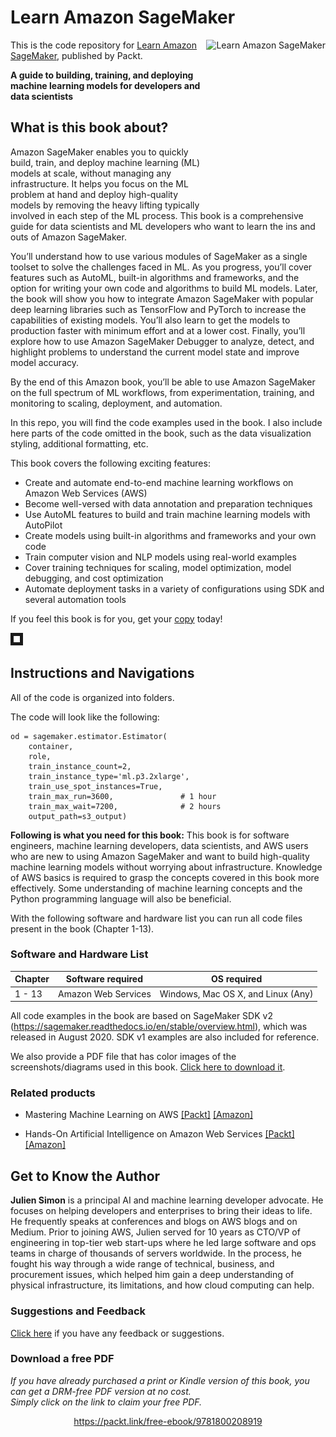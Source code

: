 


# Learn Amazon SageMaker

<a href="https://www.packtpub.com/product/learn-amazon-sagemaker/9781800208919?utm_source=github&utm_medium=repository&utm_campaign=9781800208919"><img src="https://static.packt-cdn.com/products/9781800208919/cover/smaller" alt="Learn Amazon SageMaker" height="256px" align="right"></a>

This is the code repository for [Learn Amazon SageMaker](https://www.packtpub.com/product/learn-amazon-sagemaker/9781800208919?utm_source=github&utm_medium=repository&utm_campaign=9781800208919), published by Packt.

**A guide to building, training, and deploying machine learning models for developers and data scientists**

## What is this book about?
Amazon SageMaker enables you to quickly build, train, and deploy machine learning (ML) models at scale, without managing any infrastructure. It helps you focus on the ML problem at hand and deploy high-quality models by removing the heavy lifting typically involved in each step of the ML process. This book is a comprehensive guide for data scientists and ML developers who want to learn the ins and outs of Amazon SageMaker.

You’ll understand how to use various modules of SageMaker as a single toolset to solve the challenges faced in ML. As you progress, you’ll cover features such as AutoML, built-in algorithms and frameworks, and the option for writing your own code and algorithms to build ML models. Later, the book will show you how to integrate Amazon SageMaker with popular deep learning libraries such as TensorFlow and PyTorch to increase the capabilities of existing models. You’ll also learn to get the models to production faster with minimum effort and at a lower cost. Finally, you’ll explore how to use Amazon SageMaker Debugger to analyze, detect, and highlight problems to understand the current model state and improve model accuracy.

By the end of this Amazon book, you’ll be able to use Amazon SageMaker on the full spectrum of ML workflows, from experimentation, training, and monitoring to scaling, deployment, and automation.

In this repo, you will find the code examples used in the book. I also include here parts of the code omitted in the book, such as the data visualization styling, additional formatting, etc.

This book covers the following exciting features: 
* Create and automate end-to-end machine learning workflows on Amazon Web Services (AWS)
* Become well-versed with data annotation and preparation techniques
* Use AutoML features to build and train machine learning models with AutoPilot
* Create models using built-in algorithms and frameworks and your own code
* Train computer vision and NLP models using real-world examples
* Cover training techniques for scaling, model optimization, model debugging, and cost optimization
* Automate deployment tasks in a variety of configurations using SDK and several automation tools

If you feel this book is for you, get your [copy](https://www.amazon.com/dp/180020891X) today!

<a href="https://www.packtpub.com/?utm_source=github&utm_medium=banner&utm_campaign=GitHubBanner"><img src="https://raw.githubusercontent.com/PacktPublishing/GitHub/master/GitHub.png" alt="https://www.packtpub.com/" border="5" /></a>

## Instructions and Navigations
All of the code is organized into folders.

The code will look like the following:
```
od = sagemaker.estimator.Estimator(
	container,
	role,
	train_instance_count=2,
	train_instance_type='ml.p3.2xlarge',
	train_use_spot_instances=True,
	train_max_run=3600,               # 1 hour
	train_max_wait=7200,              # 2 hours
	output_path=s3_output)

```

**Following is what you need for this book:**
This book is for software engineers, machine learning developers, data scientists, and AWS users who are new to using Amazon SageMaker and want to build high-quality machine learning models without worrying about infrastructure. Knowledge of AWS basics is required to grasp the concepts covered in this book more effectively. Some understanding of machine learning concepts and the Python programming language will also be beneficial. 

With the following software and hardware list you can run all code files present in the book (Chapter 1-13).

### Software and Hardware List

| Chapter  | Software required                                                                    | OS required                        |
| -------- | -------------------------------------------------------------------------------------| -----------------------------------|
| 1 - 13   |   Amazon Web Services                                						          | Windows, Mac OS X, and Linux (Any) |

All code examples in the book are based on SageMaker SDK v2 (https://sagemaker.readthedocs.io/en/stable/overview.html), which was released in August 2020. SDK v1 examples are also included for reference.


We also provide a PDF file that has color images of the screenshots/diagrams used in this book. [Click here to download it](https://static.packt-cdn.com/downloads/9781800208919_ColorImages.pdf).


### Related products <Other books you may enjoy>
* Mastering Machine Learning on AWS [[Packt]](https://www.packtpub.com/product/mastering-machine-learning-on-aws/9781789349795) [[Amazon]](https://www.amazon.com/dp/1789349796)

* Hands-On Artificial Intelligence on Amazon Web Services [[Packt]](https://www.packtpub.com/product/hands-on-artificial-intelligence-on-amazon-web-services/9781789534146) [[Amazon]](https://www.amazon.com/dp/1789534143)

## Get to Know the Author
**Julien Simon** 
is a principal AI and machine learning developer advocate. He focuses on helping developers and enterprises to bring their ideas to life. He frequently speaks at conferences and blogs on AWS blogs and on Medium. Prior to joining AWS, Julien served for 10 years as CTO/VP of engineering in top-tier web start-ups where he led large software and ops teams in charge of thousands of servers worldwide. In the process, he fought his way through a wide range of technical, business, and procurement issues, which helped him gain a deep understanding of physical infrastructure, its limitations, and how cloud computing can help.


### Suggestions and Feedback
[Click here](https://docs.google.com/forms/d/e/1FAIpQLSdy7dATC6QmEL81FIUuymZ0Wy9vH1jHkvpY57OiMeKGqib_Ow/viewform) if you have any feedback or suggestions.
### Download a free PDF

 <i>If you have already purchased a print or Kindle version of this book, you can get a DRM-free PDF version at no cost.<br>Simply click on the link to claim your free PDF.</i>
<p align="center"> <a href="https://packt.link/free-ebook/9781800208919">https://packt.link/free-ebook/9781800208919 </a> </p>